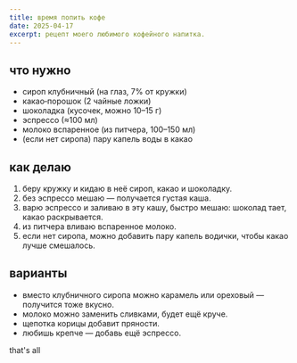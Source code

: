 ```yaml
---
title: время попить кофе
date: 2025-04-17
excerpt: рецепт моего любимого кофейного напитка.
---
```


## что нужно

- сироп клубничный (на глаз, 7% от кружки)
- какао‑порошок (2 чайные ложки)
- шоколадка (кусочек, можно 10–15 г)
- эспрессо (≈100 мл)
- молоко вспаренное (из питчера, 100–150 мл)
- (если нет сиропа) пару капель воды в какао

## как делаю

1. беру кружку и кидаю в неё сироп, какао и шоколадку.
2. без эспрессо мешаю — получается густая каша.
3. варю эспрессо и заливаю в эту кашу, быстро мешаю: шоколад тает, какао раскрывается.
4. из питчера вливаю вспаренное молоко.
5. если нет сиропа, можно добавить пару капель водички, чтобы какао лучше смешалось.

## варианты

- вместо клубничного сиропа можно карамель или ореховый — получится тоже вкусно.
- молоко можно заменить сливками, будет ещё круче.
- щепотка корицы добавит пряности.
- любишь крепче — добавь ещё эспрессо.

that's all
